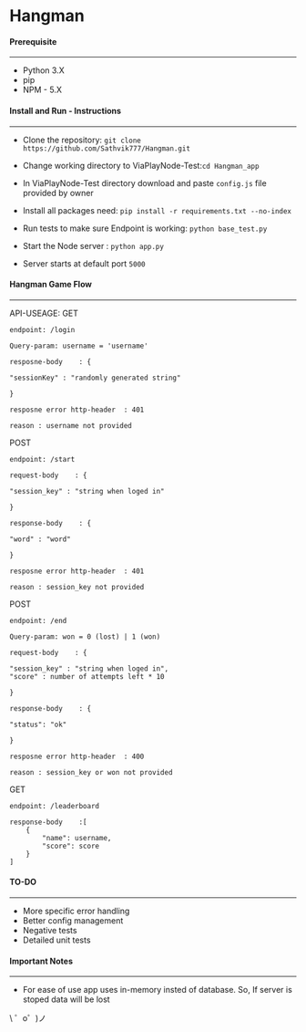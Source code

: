 # Hangman


#### Prerequisite
------------------------

* Python 3.X
* pip
* NPM - 5.X


#### Install and Run - Instructions
------------------------

- Clone the repository: `git clone https://github.com/Sathvik777/Hangman.git`

- Change working directory to ViaPlayNode-Test:`cd Hangman_app`

- In ViaPlayNode-Test directory  download and paste `config.js` file provided by owner

- Install all packages need: `pip install -r requirements.txt --no-index`

- Run tests to make sure Endpoint is working: `python base_test.py`

- Start the Node server : `python app.py`

- Server starts at default port `5000`

#### Hangman Game Flow
------------------------
API-USEAGE:
  GET

    endpoint: /login

    Query-param: username = 'username'

    resposne-body    : {

    "sessionKey" : "randomly generated string"

    }

    resposne error http-header  : 401

    reason : username not provided


  POST

    endpoint: /start

    request-body    : {

    "session_key" : "string when loged in"

    }

    response-body    : {

    "word" : "word"

    }

    resposne error http-header  : 401

    reason : session_key not provided

  POST

    endpoint: /end

    Query-param: won = 0 (lost) | 1 (won)

    request-body    : {

    "session_key" : "string when loged in",
    "score" : number of attempts left * 10

    }

    response-body    : {

    "status": "ok"

    }

    resposne error http-header  : 400

    reason : session_key or won not provided

  GET

    endpoint: /leaderboard

    response-body    :[
        {
            "name": username,
            "score": score
        }
    ] 

    
#### TO-DO
------------------------
* More specific error handling
* Better config management
* Negative tests
* Detailed unit tests



#### Important Notes
------------------------

* For ease of use app uses in-memory insted of database. So, If server is stoped data will be lost



\ ゜o゜)ノ

